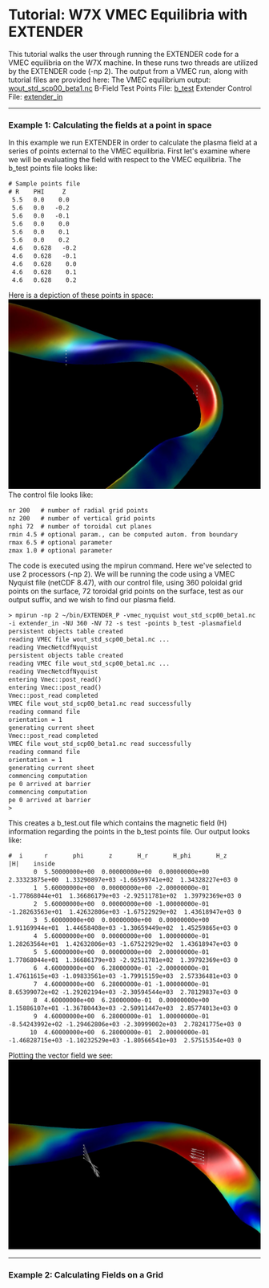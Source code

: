 Tutorial: W7X VMEC Equilibria with EXTENDER
===========================================

This tutorial walks the user through running the EXTENDER code for a
VMEC equilibria on the W7X machine. In these runs two threads are
utilized by the EXTENDER code (-np 2). The output from a VMEC run, along
with tutorial files are provided here: The VMEC equilibrium output:
[wout\_std\_scp00\_beta1.nc](examples/wout_std_scp00_beta1.nc) B-Field
Test Points File: [b\_test](examples/b_test) Extender Control File:
[extender\_in](examples/extender_in)

------------------------------------------------------------------------

### Example 1: Calculating the fields at a point in space

In this example we run EXTENDER in order to calculate the plasma field
at a series of points external to the VMEC equilibria. First let\'s
examine where we will be evaluating the field with respect to the VMEC
equilibria. The b\_test points file looks like:

    # Sample points file
    # R    PHI     Z
     5.5   0.0    0.0
     5.6   0.0   -0.2
     5.6   0.0   -0.1
     5.6   0.0    0.0
     5.6   0.0    0.1
     5.6   0.0    0.2
     4.6   0.628   -0.2
     4.6   0.628   -0.1
     4.6   0.628    0.0
     4.6   0.628    0.1
     4.6   0.628    0.2

Here is a depiction of these points in space:
![](images/modb_3d_points.jpg) The control file looks like:

    nr 200   # number of radial grid points
    nz 200   # number of vertical grid points
    nphi 72  # number of toroidal cut planes
    rmin 4.5 # optional param., can be computed autom. from boundary
    rmax 6.5 # optional parameter
    zmax 1.0 # optional parameter

The code is executed using the mpirun command. Here we\'ve selected to
use 2 processors (-np 2). We will be running the code using a VMEC
Nyquist file (netCDF 8.47), with our control file, using 360 poloidal
grid points on the surface, 72 toroidal grid points on the surface, test
as our output suffix, and we wish to find our plasma field.

    > mpirun -np 2 ~/bin/EXTENDER_P -vmec_nyquist wout_std_scp00_beta1.nc -i extender_in -NU 360 -NV 72 -s test -points b_test -plasmafield
    persistent objects table created
    reading VMEC file wout_std_scp00_beta1.nc ...
    reading VmecNetcdfNyquist
    persistent objects table created
    reading VMEC file wout_std_scp00_beta1.nc ...
    reading VmecNetcdfNyquist
    entering Vmec::post_read()
    entering Vmec::post_read()
    Vmec::post_read completed
    VMEC file wout_std_scp00_beta1.nc read successfully
    reading command file
    orientation = 1
    generating current sheet
    Vmec::post_read completed
    VMEC file wout_std_scp00_beta1.nc read successfully
    reading command file
    orientation = 1
    generating current sheet
    commencing computation
    pe 0 arrived at barrier
    commencing computation
    pe 0 arrived at barrier
    >

This creates a b\_test.out file which contains the magnetic field (H)
information regarding the points in the b\_test points file. Our output
looks like:

    #  i      r       phi       z       H_r       H_phi       H_z       |H|    inside
           0  5.50000000e+00  0.00000000e+00  0.00000000e+00  2.33323875e+00  1.33290897e+03 -1.66599741e+02  1.34328227e+03 0
           1  5.60000000e+00  0.00000000e+00 -2.00000000e-01 -1.77868044e+01  1.36686179e+03 -2.92511781e+02  1.39792369e+03 0
           2  5.60000000e+00  0.00000000e+00 -1.00000000e-01 -1.28263563e+01  1.42632806e+03 -1.67522929e+02  1.43618947e+03 0
           3  5.60000000e+00  0.00000000e+00  0.00000000e+00  1.91169944e+01  1.44658408e+03 -1.30659449e+02  1.45259865e+03 0
           4  5.60000000e+00  0.00000000e+00  1.00000000e-01  1.28263564e+01  1.42632806e+03 -1.67522929e+02  1.43618947e+03 0
           5  5.60000000e+00  0.00000000e+00  2.00000000e-01  1.77868044e+01  1.36686179e+03 -2.92511781e+02  1.39792369e+03 0
           6  4.60000000e+00  6.28000000e-01 -2.00000000e-01  1.47611615e+03 -1.09833561e+03 -1.79915159e+03  2.57336481e+03 0
           7  4.60000000e+00  6.28000000e-01 -1.00000000e-01  8.65399072e+02 -1.29202194e+03 -2.30594544e+03  2.78129837e+03 0
           8  4.60000000e+00  6.28000000e-01  0.00000000e+00  1.15886107e+01 -1.36780443e+03 -2.50911447e+03  2.85774013e+03 0
           9  4.60000000e+00  6.28000000e-01  1.00000000e-01 -8.54243992e+02 -1.29462806e+03 -2.30999002e+03  2.78241775e+03 0
          10  4.60000000e+00  6.28000000e-01  2.00000000e-01 -1.46828715e+03 -1.10232529e+03 -1.80566541e+03  2.57515354e+03 0

Plotting the vector field we see: ![](images/modb_3d_vectors.jpg)

------------------------------------------------------------------------

### Example 2: Calculating Fields on a Grid
